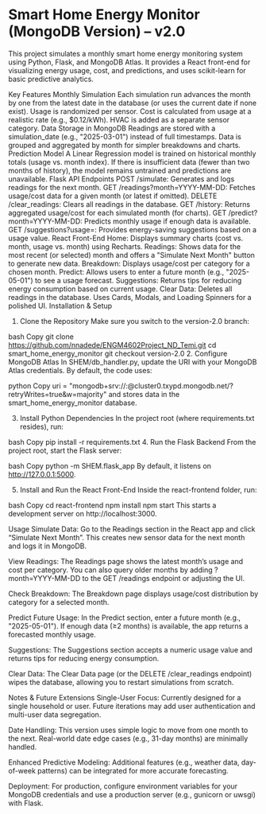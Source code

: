 # Smart Home Energy Monitor (MongoDB Version) – v2.0
This project simulates a monthly smart home energy monitoring system using Python, Flask, and MongoDB Atlas. It provides a React front-end for visualizing energy usage, cost, and predictions, and uses scikit-learn for basic predictive analytics.

Key Features
Monthly Simulation
Each simulation run advances the month by one from the latest date in the database (or uses the current date if none exist).
Usage is randomized per sensor.
Cost is calculated from usage at a realistic rate (e.g., $0.12/kWh).
HVAC is added as a separate sensor category.
Data Storage in MongoDB
Readings are stored with a simulation_date (e.g., "2025-03-01") instead of full timestamps.
Data is grouped and aggregated by month for simpler breakdowns and charts.
Prediction Model
A Linear Regression model is trained on historical monthly totals (usage vs. month index).
If there is insufficient data (fewer than two months of history), the model remains untrained and predictions are unavailable.
Flask API Endpoints
POST /simulate: Generates and logs readings for the next month.
GET /readings?month=YYYY-MM-DD: Fetches usage/cost data for a given month (or latest if omitted).
DELETE /clear_readings: Clears all readings in the database.
GET /history: Returns aggregated usage/cost for each simulated month (for charts).
GET /predict?month=YYYY-MM-DD: Predicts monthly usage if enough data is available.
GET /suggestions?usage=: Provides energy-saving suggestions based on a usage value.
React Front-End
Home: Displays summary charts (cost vs. month, usage vs. month) using Recharts.
Readings: Shows data for the most recent (or selected) month and offers a "Simulate Next Month" button to generate new data.
Breakdown: Displays usage/cost per category for a chosen month.
Predict: Allows users to enter a future month (e.g., "2025-05-01") to see a usage forecast.
Suggestions: Returns tips for reducing energy consumption based on current usage.
Clear Data: Deletes all readings in the database.
Uses Cards, Modals, and Loading Spinners for a polished UI.
Installation & Setup
1. Clone the Repository
Make sure you switch to the version-2.0 branch:

bash
Copy
git clone https://github.com/nnadede/ENGM4602Project_ND_Temi.git
cd smart_home_energy_monitor
git checkout version-2.0
2. Configure MongoDB Atlas
In SHEM/db_handler.py, update the URI with your MongoDB Atlas credentials. By default, the code uses:

python
Copy
uri = "mongodb+srv://<username>:<password>@cluster0.txypd.mongodb.net/?retryWrites=true&w=majority"
and stores data in the smart_home_energy_monitor database.

3. Install Python Dependencies
In the project root (where requirements.txt resides), run:

bash
Copy
pip install -r requirements.txt
4. Run the Flask Backend
From the project root, start the Flask server:

bash
Copy
python -m SHEM.flask_app
By default, it listens on http://127.0.0.1:5000.

5. Install and Run the React Front-End
Inside the react-frontend folder, run:

bash
Copy
cd react-frontend
npm install
npm start
This starts a development server on http://localhost:3000.

Usage
Simulate Data:
Go to the Readings section in the React app and click “Simulate Next Month”. This creates new sensor data for the next month and logs it in MongoDB.

View Readings:
The Readings page shows the latest month’s usage and cost per category. You can also query older months by adding ?month=YYYY-MM-DD to the GET /readings endpoint or adjusting the UI.

Check Breakdown:
The Breakdown page displays usage/cost distribution by category for a selected month.

Predict Future Usage:
In the Predict section, enter a future month (e.g., "2025-05-01"). If enough data (≥2 months) is available, the app returns a forecasted monthly usage.

Suggestions:
The Suggestions section accepts a numeric usage value and returns tips for reducing energy consumption.

Clear Data:
The Clear Data page (or the DELETE /clear_readings endpoint) wipes the database, allowing you to restart simulations from scratch.

Notes & Future Extensions
Single-User Focus:
Currently designed for a single household or user. Future iterations may add user authentication and multi-user data segregation.

Date Handling:
This version uses simple logic to move from one month to the next. Real-world date edge cases (e.g., 31-day months) are minimally handled.

Enhanced Predictive Modeling:
Additional features (e.g., weather data, day-of-week patterns) can be integrated for more accurate forecasting.

Deployment:
For production, configure environment variables for your MongoDB credentials and use a production server (e.g., gunicorn or uwsgi) with Flask.
